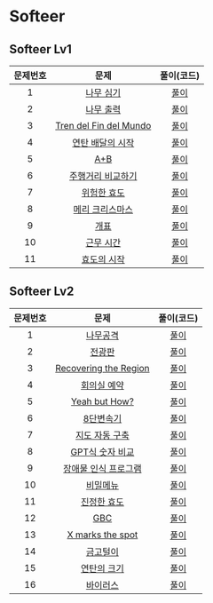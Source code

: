 # Softeer

## Softeer Lv1

| 문제번호 |  문제  | 풀이(코드) |    
|  :---:  | :---: |  :---:  |    
|  1  | [나무 심기](https://softeer.ai/practice/7353) | [풀이](./Lv1/7353.py) |    
|  2  | [나무 출력](https://softeer.ai/practice/9655) | [풀이](./Lv1/9655.py) |    
|  3  | [Tren del Fin del Mundo](https://softeer.ai/practice/7695) | [풀이](./Lv1/7695.py) |    
|  4  | [연탄 배달의 시작](https://softeer.ai/practice/7626) | [풀이](./Lv1/7626.py) |    
|  5  | [A+B](https://softeer.ai/practice/6295) | [풀이](./Lv1/6295.py) |    
|  6  | [주행거리 비교하기](https://softeer.ai/practice/6253) | [풀이](./Lv1/6253.py) |    
|  7  | [위험한 효도](https://softeer.ai/practice/7368) | [풀이](./Lv1/7368.py) |    
|  8  | [메리 크리스마스](https://softeer.ai/practice/9660) | [풀이](./Lv1/9660.py) |    
|  9  | [개표](https://softeer.ai/practice/7698) | [풀이](./Lv1/7698.py) |    
|  10 | [근무 시간](https://softeer.ai/practice/6254) | [풀이](./Lv1/6254.py) |    
|  11 | [효도의 시작](https://softeer.ai/practice/7724) | [풀이](./Lv1/7724.py) |    


## Softeer Lv2

| 문제번호 |  문제  | 풀이(코드) |    
|  :---:  | :---: |   :---:  |    
| 1  | [나무공격](https://softeer.ai/practice/9657) | [풀이](./Lv2/9657.py) |    
| 2  | [전광판](https://softeer.ai/practice/6268) | [풀이](./Lv2/6268.py) |    
| 3  | [Recovering the Region](https://softeer.ai/practice/9497) | [풀이](./Lv2/) |    
| 4  | [회의실 예약](https://softeer.ai/practice/6266) | [풀이](./Lv2/6266.py) |    
| 5  | [Yeah but How?](https://softeer.ai/practice/9498) | [풀이](./Lv2/9498.py) |    
| 6  | [8단변속기](https://softeer.ai/practice/6283) | [풀이](./Lv2/6283.py) |    
| 7  | [지도 자동 구축](https://softeer.ai/practice/6280) | [풀이](./Lv2/6280.py) |    
| 8  | [GPT식 숫자 비교](https://softeer.ai/practice/11001) | [풀이](./Lv2/11001.py) |    
| 9  | [장애물 인식 프로그램](https://softeer.ai/practice/6282) | [풀이](./Lv2/6282.py) |    
| 10 | [비밀메뉴](https://softeer.ai/practice/6269) | [풀이](./Lv2/6269.py) |    
| 11 | [진정한 효도](https://softeer.ai/practice/7374) | [풀이](./Lv2/7374.py) |    
| 12 | [GBC](https://softeer.ai/practice/6270) | [풀이](./Lv2/6270.py) |    
| 13 | [X marks the spot](https://softeer.ai/practice/7703) | [풀이](./Lv2/7703.py) |    
| 14 | [금고털이](https://softeer.ai/practice/6288) | [풀이](./Lv2/6288.py) |    
| 15 | [연탄의 크기](https://softeer.ai/practice/7628) | [풀이](./Lv2/7628.py) |    
| 16 | [바이러스](https://softeer.ai/practice/6284) | [풀이](./Lv2/6284.py) |    